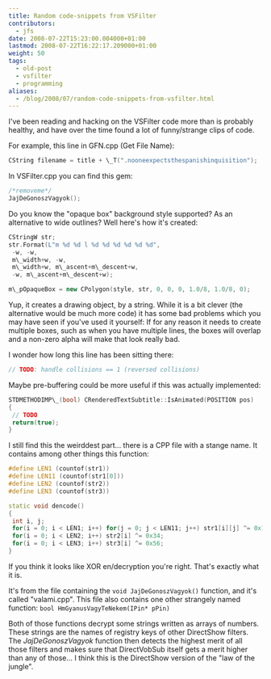 ```yaml
---
title: Random code-snippets from VSFilter
contributors:
  - jfs
date: 2008-07-22T15:23:00.004000+01:00
lastmod: 2008-07-22T16:22:17.209000+01:00
weight: 50
tags:
  - old-post
  - vsfilter
  - programming
aliases:
  - /blog/2008/07/random-code-snippets-from-vsfilter.html
---
```


I've been reading and hacking on the VSFilter code more than is probably healthy, and have over the time found a lot of funny/strange clips of code.

For example, this line in GFN.cpp (Get File Name):

```cpp
CString filename = title + \_T(".nooneexpectsthespanishinquisition");
```

In VSFilter.cpp you can find this gem:

```cpp
/*removeme*/
JajDeGonoszVagyok();
```

Do you know the "opaque box" background style supported? As an alternative to wide outlines? Well here's how it's created:

```cpp
CStringW str;
str.Format(L"m %d %d l %d %d %d %d %d %d",
 -w, -w,
 m\_width+w, -w,
 m\_width+w, m\_ascent+m\_descent+w,
 -w, m\_ascent+m\_descent+w);

m\_pOpaqueBox = new CPolygon(style, str, 0, 0, 0, 1.0/8, 1.0/8, 0);
```

Yup, it creates a drawing object, by a string. While it is a bit clever (the alternative would be much more code) it has some bad problems which you may have seen if you've used it yourself: If for any reason it needs to create multiple boxes, such as when you have multiple lines, the boxes will overlap and a non-zero alpha will make that look really bad.

I wonder how long this line has been sitting there:

```cpp
// TODO: handle collisions == 1 (reversed collisions)
```

Maybe pre-buffering could be more useful if this was actually implemented:

```cpp
STDMETHODIMP\_(bool) CRenderedTextSubtitle::IsAnimated(POSITION pos)
{
 // TODO
 return(true);
}
```

I still find this the weirddest part... there is a CPP file with a stange name. It contains among other things this function:

```cpp
#define LEN1 (countof(str1))
#define LEN11 (countof(str1[0]))
#define LEN2 (countof(str2))
#define LEN3 (countof(str3))

static void dencode()
{
 int i, j;
 for(i = 0; i < LEN1; i++) for(j = 0; j < LEN11; j++) str1[i][j] ^= 0x12;
 for(i = 0; i < LEN2; i++) str2[i] ^= 0x34;
 for(i = 0; i < LEN3; i++) str3[i] ^= 0x56;
}
```

If you think it looks like XOR en/decryption you're right. That's exactly what it is.

It's from the file containing the `void JajDeGonoszVagyok()` function, and it's called "valami.cpp". This file also contains one other strangely named function: `bool HmGyanusVagyTeNekem(IPin* pPin)`

Both of those functions decrypt some strings written as arrays of numbers. These strings are the names of registry keys of other DirectShow filters. The *JajDeGonoszVagyok* function then detects the highest merit of all those filters and makes sure that DirectVobSub itself gets a merit higher than any of those... I think this is the DirectShow version of the "law of the jungle".
